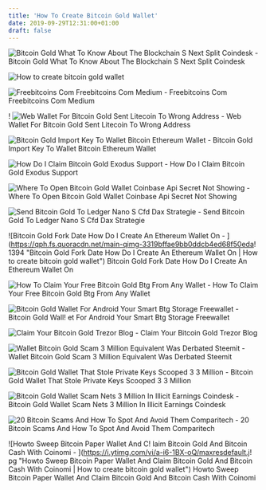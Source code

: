 ```yaml
---
title: 'How To Create Bitcoin Gold Wallet'
date: 2019-09-29T12:31:00+01:00
draft: false
---
```


![Bitcoin Gold What To Know About The Blockchain S Next Split Coindesk - ](https://static.coindesk.com/wp-content/uploads/2017/10/Screen-Shot-2017-10-23-at-5.59.30-PM-e1508796050361-275x275.png "Bitcoin Gold What To Know About The Blockchain S Next Split Coindesk | How to create bitcoin gold wallet") Bitcoin Gold What To Know About The Blockchain S Next Split Coindesk

![How to create bitcoin gold wallet](https://coinsutra.com/wp-content/uploads/2017/11/Restore-Coinomi.png "How to create bitcoin gold wallet") 

![Freebitcoins Com Freebitcoins Com Medium - ](https://cdn-images-1.medium.com/max/1600/1*KGfon-rfpu27xgGs9QAJgA.png "Freebitcoins Com Freebitcoins Com Medium | How to create bitcoin gold wallet") Freebitcoins Com Freebitcoins Com Medium

! ![Web Wallet For Bitcoin Gold Sent Litecoin To Wrong Address - ](http://static.wixstatic.com/media/6f1ab4_0320ee4c793040eb9c435dedac4c18c5~mv2.png/v1/fill/w_473,h_234,al_c,usm_0.66_1.00_0.01/6f1ab4_0320ee4c793040eb9c435dedac4c18c5~mv2.png "Web Wallet For Bitcoin Gold Sent Litecoin To Wrong Address | How to create bitcoin gold wallet") Web Wallet For Bitcoin Gold Sent Litecoin To Wrong Address

![Bitcoin Gold Import Key To Wallet Bitcoin Ethereum Wallet - ](https://www.coinbureau.com/wp-content/uploads/2017/11/fake-btg-site.png "Bitcoin Gold Import Key To Wallet Bitcoin Ethereum Wallet | How to create bitcoin gold wallet") Bitcoin Gold Import Key To Wallet Bitcoin Ethereum Wallet

![How Do I Claim Bitcoin Gold Exodus Support - ](https://d33v4339jhl8k0.cloudfront.net/docs/assets/59907929042863033a1bf144/images/5d1e7d9404286369ad8d4f8a/file-g0Ymj4YQgB.png "How Do I Claim Bitcoin Gold Exodus Support | How to create bitcoin gold wallet") How Do I Claim Bitcoin Gold Exodus Support

![Where To Open Bitcoin Gold Wallet Coinbase Api Secret Not Showing - ](https://cdn.coinbureau.com/wp-content/uploads/2019/04/27135050/CoinbaseProReviewCover.jpg "Where To Open Bitcoin Gold Wallet Coinbase Api Secret Not Showing | How to create bitcoin gold wallet") Where To Open Bitcoin Gold Wallet Coinbase Api Secret Not Showing

![Send Bitcoin Gold To Ledger Nano S Cfd Dax Strategie - ](http://standort-aktiv.at/img/b139826823c47fa18486dc874c5a7d77.png "Send Bitcoin Gold To Ledger Nano S Cfd Dax Strategie | How to create bitcoin gold wallet") Send Bitcoin Gold To Ledger Nano S Cfd Dax Strategie

![Bitcoin Gold Fork Date How Do I Create An Ethereum Wallet On - ](https://qph.fs.quoracdn.net/main-qimg-3319bffae9bb0ddcb4ed68f50eda!   1394 "Bitcoin Gold Fork Date How Do I Create An Ethereum Wallet On | How to create bitcoin gold wallet") Bitcoin Gold Fork Date How Do I Create An Ethereum Wallet On

![How To Claim Your Free Bitcoin Gold Btg From Any Wallet - ](https://coinsutra.com/wp-content/uploads/2017/11/Sweep-of-Paper-Wallet-in-Coinomi.png "How To Claim Your Free Bitcoin Gold Btg From Any Wallet | How to create bitcoin gold wallet") How To Claim Your Free Bitcoin Gold Btg From Any Wallet

![Bitcoin Gold Wallet For Android Your Smart Btg Storage Freewallet - ](https://freewallet.org/static/29c736302af0281c46124cdab5adf550/fdc00/btg.jpg "Bitcoin Gold Wallet For Android Your Smart Btg Storage Freewallet | How to create bitcoin gold wallet") Bitcoin Gold Wall! et For Android Your Smart Btg Storage Freewallet

![Claim Your Bitcoin Gold Trezor Blog - ](https://miro.medium.com/max/2000/1*8jnQKwhK2M_Rz0rNppo1mg.png "Claim Your Bitcoin Gold Trezor Blog | How to create bitcoin gold wallet") Claim Your Bitcoin Gold Trezor Blog

![Wallet Bitcoin Gold Scam 3 Million Equivalent Was Derbated Steemit - ](https://steemitimages.com/640x0/https://steemitimages.com/DQmRcmN6FRqhmAEU4jLguLjHKUTCc2V93zGxXcBfvGUewxW/cle-privee-bitcoin-gold.jpg "Wallet Bitcoin Gold Scam 3 Million Equivalent Was Derbated Steemit | How to create bitcoin gold wallet") Wallet Bitcoin Gold Scam 3 Million Equivalent Was Derbated Steemit

![Bitcoin Gold Wallet That Stole Private Keys Scooped 3 3 Million - ](https://btcoin.info/wp-content/uploads/2017/11/987c61aca9375c563d11130d4c1f0ef5.jpg "Bitcoin Gold Wallet That Stole Private Ke!   ys Scooped 3 3 Million | How to create bitcoin gold wallet") Bitcoin Gold Wallet That Stole Private Keys Scooped 3 3 Million

![Bitcoin Gold Wallet Scam Nets 3 Million In Illicit Earnings Coindesk - ](https://static.coindesk.com/wp-content/uploads/2017/11/mybtgwallet-728x325.png "Bitcoin Gold Wallet Scam Nets 3 Million In Illicit Earnings Coindesk | How to create bitcoin gold wallet") Bitcoin Gold Wallet Scam Nets 3 Million In Illicit Earnings Coindesk

![20 Bitcoin Scams And How To Spot And Avoid Them Comparitech - ](https://cdn.comparitech.com/wp-content/uploads/2018/03/btgwallet.jpg "20 Bitcoin Scams And How To Spot And Avoid Them Comparitech | How to create bitcoin gold wallet") 20 Bitcoin Scams And How To Spot And Avoid Them Comparitech

![Howto Sweep Bitcoin Paper Wallet And C!   laim Bitcoin Gold And Bitcoin Cash With Coinomi - ](https://i.ytimg.com/vi/a-i6-1BX-oQ/maxresdefault.j!   pg "Howto Sweep Bitcoin Paper Wallet And Claim Bitcoin Gold And Bitcoin Cash With Coinomi | How to create bitcoin gold wallet") Howto Sweep Bitcoin Paper Wallet And Claim Bitcoin Gold And Bitcoin Cash With Coinomi